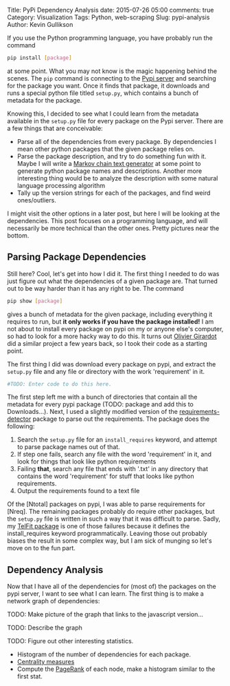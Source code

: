 Title: PyPi Dependency Analysis
date: 2015-07-26 05:00
comments: true
Category: Visualization
Tags: Python, web-scraping
Slug: pypi-analysis
Author: Kevin Gullikson


If you use the Python programming language, you have probably run the command

```bash
pip install [package]
```

at some point. What you may not know is the magic happening behind the scenes. The `pip` command
is connecting to the [Pypi server](https://pypi.python.org/pypi) and searching for the package you want. 
Once it finds that package, it downloads and runs a special python file titled `setup.py`, which contains a 
bunch of metadata for the package. 

Knowing this, I decided to see what I could learn from the metadata available in the `setup.py` file for 
every package on the Pypi server. There are a few things that are conceivable:

- Parse all of the dependencies from every package. By dependencies I mean other python packages that the given package relies on.
- Parse the package description, and try to do something fun with it. Maybe I will write a [Markov chain text generator](http://kgullikson88.github.io/blog/markov-chain.html) at some point to generate python package names and descriptions. Another more interesting thing would be to analyze the description with some natural language processing algorithm
- Tally up the version strings for each of the packages, and find weird ones/outliers.

I might visit the other options in a later post, but here I will be looking at the dependencies. This post 
focuses on a programming language, and will necessarily be more technical than the other ones. Pretty 
pictures near the bottom.

## Parsing Package Dependencies

Still here? Cool, let's get into how I did it. The first thing I needed to do was just figure out what the
dependencies of a given package are. That turned out to be way harder than it has any right to be. The 
command

```bash
pip show [package]
```

gives a bunch of metadata for the given package, including everything it requires to run, but **it only 
works if you have the package installed!** I am not about to install every package on pypi on my or anyone 
else's computer, so had to look for a more hacky way to do this. It turns out [Olivier Girardot](
https://ogirardot.wordpress.com/2013/01/05/state-of-the-pythonpypi-dependency-graph/) did a similar project 
a few years back, so I took their code as a starting point. 

The first thing I did was download every package on pypi, and extract the `setup.py` file and any file or directory with the work 'requirement' in it.

```python
#TODO: Enter code to do this here.
```

The first step left me with a bunch of directories that contain all the metadata for every pypi package (TODO: package and add this to Downloads...). Next, I used a slightly modified version of the [requirements-detector](https://github.com/landscapeio/requirements-detector) package to parse out the requirements. The package does the following:

1. Search the `setup.py` file for an `install_requires` keyword, and attempt to parse package names out of that.
2. If step one fails, search any file with the word 'requirement' in it, and look for things that look like python requirements
3. Failing **that**, search any file that ends with '.txt' in any directory that contains the word 'requirement' for stuff that looks like python requirements.
4. Output the requirements found to a text file

Of the [Ntotal] packages on pypi, I was able to parse requirements for [Nreq]. The remaining packages probably do require other packages, but the `setup.py` file is written in such a way that it was difficult to parse. Sadly, my [TelFit package](https://pypi.python.org/pypi/TelFit/1.3.2) is one of those failures because it defines the install_requires keyword programmatically. Leaving those out probably biases the result in some complex way, but I am sick of munging so let's move on to the fun part.

## Dependency Analysis

Now that I have all of the dependencies for (most of) the packages on the pypi server, I want to see what I can learn. The first thing is to make a network graph of dependencies:

TODO: Make picture of the graph that links to the javascript version...

TODO: Describe the graph

TODO: Figure out other interesting statistics.

- Histogram of the number of dependencies for each package.
- [Centrality measures](https://en.wikipedia.org/wiki/Network_theory#Centrality_measures)
- Compute the [PageRank](https://en.wikipedia.org/wiki/PageRank) of each node, make a histogram similar to the first stat.
